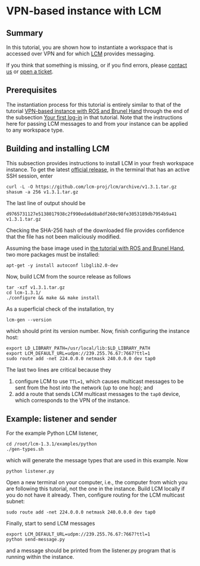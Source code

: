 # VPN-based instance with LCM

## Summary

In this tutorial, you are shown how to instantiate a workspace that is accessed
over VPN and for which [LCM](https://lcm-proj.github.io/) provides messaging.

If you think that something is missing, or if you find errors, please [contact
us](https://rerobots.net/contact) or [open a
ticket](https://github.com/rerobots/docs/issues).

## Prerequisites

The instantiation process for this tutorial is entirely similar to that of the
tutorial [VPN-based instance with ROS and Brunel
Hand](/tutorials/vpn_brunelhand) through the end of the subsection [Your
first log-in](/tutorials/vpn_brunelhand#your-first-log-in) in that tutorial.
Note that the instructions here for passing LCM messages to and from your
instance can be applied to any workspace type.

## Building and installing LCM

This subsection provides instructions to install LCM in your fresh workspace
instance. To get the latest [official
release](https://github.com/lcm-proj/lcm/releases), in the terminal that has an
active SSH session, enter

    curl -L -O https://github.com/lcm-proj/lcm/archive/v1.3.1.tar.gz
    shasum -a 256 v1.3.1.tar.gz

The last line of output should be

    d9765731127e5138017938c2f990eda6d8a8df260c98fe3053189db7954b9a41  v1.3.1.tar.gz

Checking the SHA-256 hash of the downloaded file provides confidence that the
file has not been maliciously modified.

Assuming the base image used in [the tutorial with ROS and Brunel
Hand](/tutorials/vpn_brunelhand), two more packages must be installed:

    apt-get -y install autoconf libglib2.0-dev

Now, build LCM from the source release as follows

    tar -xzf v1.3.1.tar.gz
    cd lcm-1.3.1/
    ./configure && make && make install

As a superficial check of the installation, try

    lcm-gen --version

which should print its version number.
Now, finish configuring the instance host:

    export LD_LIBRARY_PATH=/usr/local/lib:$LD_LIBRARY_PATH
    export LCM_DEFAULT_URL=udpm://239.255.76.67:7667?ttl=1
    sudo route add -net 224.0.0.0 netmask 240.0.0.0 dev tap0

The last two lines are critical because they

1. configure LCM to use `TTL=1`, which causes multicast messages to be sent from the host into the network (up to one hop); and
2. add a route that sends LCM multicast messages to the `tap0` device, which corresponds to the VPN of the instance.

## Example: listener and sender

For the example Python LCM listener,

    cd /root/lcm-1.3.1/examples/python
    ./gen-types.sh

which will generate the message types that are used in this example. Now

    python listener.py

Open a new terminal on your computer, i.e., the computer from which you are
following this tutorial, not the one in the instance.
Build LCM locally if you do not have it already.
Then, configure routing for the LCM multicast subnet:

    sudo route add -net 224.0.0.0 netmask 240.0.0.0 dev tap0

Finally, start to send LCM messages

    export LCM_DEFAULT_URL=udpm://239.255.76.67:7667?ttl=1
    python send-message.py

and a message should be printed from the listener.py program that is running
within the instance.
